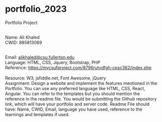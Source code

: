 # portfolio_2023
Portfolio Project

<br>Name: Ali Khaled
<br>CWID: 885813089

<br>Email: alikhaled@csu.fullerton.edu
<br>Language: HTML, CSS, Jquery, Bootstrap, PHP
<br>Reference: https://mycsufproject.com/8796rutydfgh-cpsc362/index.php
<br> 
<br>
Resource: W3, jsfiddle.net, Font Awesome, jQuery
<br>
Assignment: Design a website and implement the features mentioned in the Portfolio. You can use any preferred language like HTML, CSS, React, Angular. 
You can refer to the templates but you should mention the reference in the readme file. 
You would be submitting the Github repository link, which will have your portfolio and server code. 
Readme File should have: Name, CWID, Email, language you have used, reference to the learnings and templates if used.

